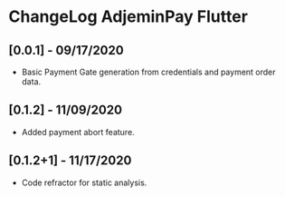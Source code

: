 # ChangeLog AdjeminPay Flutter

## [0.0.1] - 09/17/2020

* Basic Payment Gate generation from credentials and payment order data.

## [0.1.2] - 11/09/2020

* Added payment abort feature.
  
## [0.1.2+1] - 11/17/2020

* Code refractor for static analysis.
